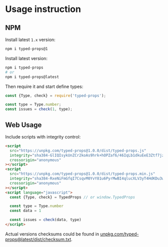 # Usage instruction

## NPM

Install latest `1.x` version:

```bash
npm i typed-props@1
```

Install latest version:
```bash
npm i typed-props
# or
npm i typed-props@latest
```

Then require it and start define types:
```javascript
const {Type, check} = require('typed-props');

const type = Type.number;
const issues = check(1, type);
```

## Web Usage

Include scripts with integrity control:

```html
<script
  src="https://unpkg.com/typed-props@1.0.0/dist/typed-props.js"
  integrity="sha384-GlIQIsykUnZCr2koAs9hrk+hOPZaf6/46IqLb1dkuEeE3Ztf7jzMTqVWce7JcHjC"
  crossorigin="anonymous"
></script>
<script
  src="https://unpkg.com/typed-props@1.0.0/dist/typed-props.min.js"
  integrity="sha384-RxeNiFmGfqI7CsqvM0YvY81u6PyrMwBI4qlucXLV3yT4HdKDu3w6Wjh5P5bK4FdM"
  crossorigin="anonymous"
></script>
<script language="javascript">
  const {Type, check} = TypedProps // or window.TypedProps

  const type = Type.number
  const data = 1

  const issues = check(data, type)
</script>
```

Actual versions checksums could be found in
[unpkg.com/typed-props@latest/dist/checksum.txt](https://unpkg.com/typed-props@latest/dist/checksum.txt).